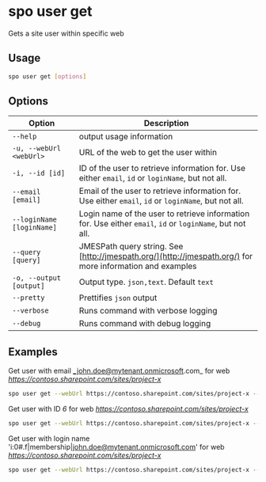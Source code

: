 # spo user get

Gets a site user within specific web

## Usage

```sh
spo user get [options]
```

## Options

Option|Description
------|-----------
`--help`|output usage information
`-u, --webUrl <webUrl>`|URL of the web to get the user within
`-i, --id [id]`|ID of the user to retrieve information for. Use either `email`, `id` or `loginName`, but not all.
`--email [email]`|Email of the user to retrieve information for. Use either `email`, `id` or `loginName`, but not all.
`--loginName [loginName]`|Login name of the user to retrieve information for. Use either `email`, `id` or `loginName`, but not all.
`--query [query]`|JMESPath query string. See [http://jmespath.org/](http://jmespath.org/) for more information and examples
`-o, --output [output]`|Output type. `json,text`. Default `text`
`--pretty`|Prettifies `json` output
`--verbose`|Runs command with verbose logging
`--debug`|Runs command with debug logging

## Examples

Get user with email _john.doe@mytenant.onmicrosoft.com_ for web _https://contoso.sharepoint.com/sites/project-x_

```sh
spo user get --webUrl https://contoso.sharepoint.com/sites/project-x --email john.doe@mytenant.onmicrosoft.com
```

Get user with ID _6_ for web _https://contoso.sharepoint.com/sites/project-x_

```sh
spo user get --webUrl https://contoso.sharepoint.com/sites/project-x --id 6
```

Get user with login name 'i:0#.f|membership|john.doe@mytenant.onmicrosoft.com' for web _https://contoso.sharepoint.com/sites/project-x_

```sh
spo user get --webUrl https://contoso.sharepoint.com/sites/project-x --loginName i:0#.f|membership|john.doe@mytenant.onmicrosoft.com
```
